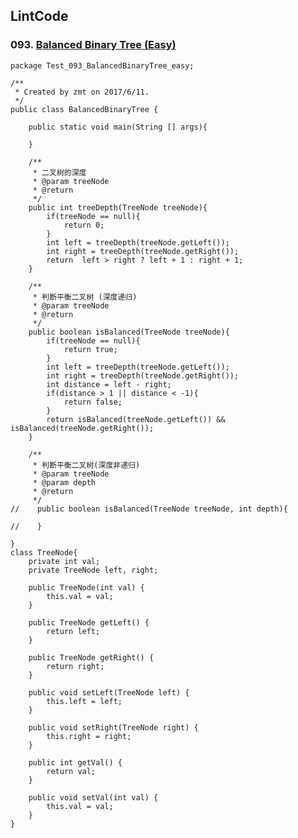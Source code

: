## LintCode
### 093. <a href="http://www.lintcode.com/en/problem/balanced-binary-tree/"> Balanced Binary Tree (Easy) </a>

	package Test_093_BalancedBinaryTree_easy;

	/**
	 * Created by zmt on 2017/6/11.
	 */
	public class BalancedBinaryTree {
	
	    public static void main(String [] args){
	
	    }
	
	    /**
	     * 二叉树的深度
	     * @param treeNode
	     * @return
	     */
	    public int treeDepth(TreeNode treeNode){
	        if(treeNode == null){
	            return 0;
	        }
	        int left = treeDepth(treeNode.getLeft());
	        int right = treeDepth(treeNode.getRight());
	        return  left > right ? left + 1 : right + 1;
	    }
	
	    /**
	     * 判断平衡二叉树 (深度递归)
	     * @param treeNode
	     * @return
	     */
	    public boolean isBalanced(TreeNode treeNode){
	        if(treeNode == null){
	            return true;
	        }
	        int left = treeDepth(treeNode.getLeft());
	        int right = treeDepth(treeNode.getRight());
	        int distance = left - right;
	        if(distance > 1 || distance < -1){
	            return false;
	        }
	        return isBalanced(treeNode.getLeft()) && isBalanced(treeNode.getRight());
	    }
	
	    /**
	     * 判断平衡二叉树(深度非递归)
	     * @param treeNode
	     * @param depth
	     * @return
	     */
	//    public boolean isBalanced(TreeNode treeNode, int depth){
	
	//    }
	
	}
	class TreeNode{
	    private int val;
	    private TreeNode left, right;
	
	    public TreeNode(int val) {
	        this.val = val;
	    }
	
	    public TreeNode getLeft() {
	        return left;
	    }
	
	    public TreeNode getRight() {
	        return right;
	    }
	
	    public void setLeft(TreeNode left) {
	        this.left = left;
	    }
	
	    public void setRight(TreeNode right) {
	        this.right = right;
	    }
	
	    public int getVal() {
	        return val;
	    }
	
	    public void setVal(int val) {
	        this.val = val;
	    }
	}
